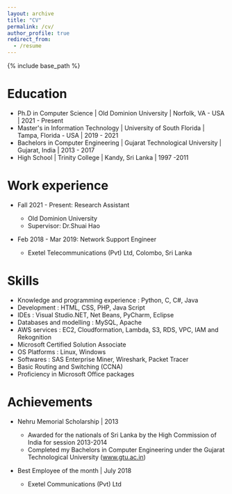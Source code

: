 ```yaml
---
layout: archive
title: "CV"
permalink: /cv/
author_profile: true
redirect_from:
  - /resume
---
```


{% include base_path %}

Education
======
* Ph.D in Computer Science | Old Dominion University | Norfolk, VA - USA | 2021 - Present
* Master's in Information Technology | University of South Florida | Tampa, Florida - USA | 2019 - 2021
* Bachelors in Computer Engineering | Gujarat Technological University | Gujarat, India | 2013 - 2017
* High School | Trinity College | Kandy, Sri Lanka | 1997 -2011

Work experience
======
* Fall 2021 - Present: Research Assistant
  * Old Dominion University
  * Supervisor: Dr.Shuai Hao

* Feb 2018 - Mar 2019: Network Support Engineer
  * Exetel Telecommunications (Pvt) Ltd, Colombo, Sri Lanka

  
Skills
======
* Knowledge and programming experience : Python, C, C#, Java
* Development : HTML, CSS, PHP, Java Script
* IDEs : Visual Studio.NET, Net Beans, PyCharm, Eclipse
* Databases and modelling : MySQL, Apache
* AWS services : EC2, Cloudformation, Lambda, S3, RDS, VPC, IAM and  Rekognition
* Microsoft Certified Solution Associate
* OS Platforms : Linux, Windows
* Softwares : SAS Enterprise Miner, Wireshark, Packet Tracer
* Basic Routing and Switching (CCNA)
* Proficiency in Microsoft Office packages

Achievements
======
* Nehru Memorial Scholarship | 2013
  * Awarded for the nationals of Sri Lanka by the High Commission of India for session 2013-2014
  * Completed my Bachelors in Computer Engineering under the Gujarat Technological University (www.gtu.ac.in)
 
* Best Employee of the month | July 2018
  * Exetel Communications (Pvt) Ltd

